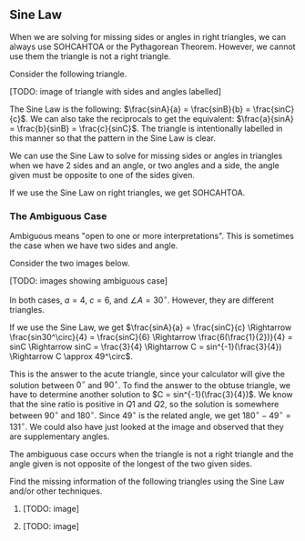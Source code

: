 Sine Law
-------

When we are solving for missing sides or angles in right triangles, we can always use SOHCAHTOA or the Pythagorean Theorem. However, we cannot use them the triangle is not a right triangle.

Consider the following triangle.

[TODO: image of triangle with sides and angles labelled]

The Sine Law is the following: $\frac{sinA}{a} = \frac{sinB}{b} = \frac{sinC}{c}$. We can also take the reciprocals to get the equivalent: $\frac{a}{sinA} = \frac{b}{sinB} = \frac{c}{sinC}$. The triangle is intentionally labelled in this manner so that the pattern in the Sine Law is clear.

We can use the Sine Law to solve for missing sides or angles in triangles when we have 2 sides and an angle, or two angles and a side, the angle given must be opposite to one of the sides given. 

If we use the Sine Law on right triangles, we get SOHCAHTOA.


### The Ambiguous Case

Ambiguous means "open to one or more interpretations". This is sometimes the case when we have two sides and angle.

Consider the two images below.

[TODO: images showing ambiguous case]

In both cases, $a = 4$, $c =  6$, and $\angle A = 30^\circ$. However, they are different triangles.

If we use the Sine Law, we get $\frac{sinA}{a} = \frac{sinC}{c} \Rightarrow \frac{sin30^\circ}{4} = \frac{sinC}{6} \Rightarrow \frac{6(\frac{1}{2})}{4} = sinC \Rightarrow sinC = \frac{3}{4} \Rightarrow C = sin^{-1}(\frac{3}{4}) \Rightarrow C \approx 49^\circ$.

This is the answer to the acute triangle, since your calculator will give the solution between $0^\circ$ and $90^\circ$. To find the answer to the obtuse triangle, we have to determine another solution to $C = sin^{-1}(\frac{3}{4})$. We know that the sine ratio is positive in $Q1$ and $Q2$, so the solution is somewhere between $90^\circ$ and $180^\circ$. Since $49^\circ$ is the related angle, we get $180^\circ - 49^\circ = 131^\circ$. We could also have just looked at the image and observed that they are supplementary angles.

The ambiguous case occurs when the triangle is not a right triangle and the angle given is not opposite of the longest of the two given sides.

Find the missing information of the following triangles using the Sine Law and/or other techniques.

1. [TODO: image]

2. [TODO: image]